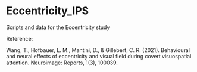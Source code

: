 # Eccentricity_IPS
 Scripts and data for the Eccentricity study

Reference:

Wang, T., Hofbauer, L. M., Mantini, D., & Gillebert, C. R. (2021). Behavioural and neural effects of eccentricity and visual field during covert visuospatial attention. Neuroimage: Reports, 1(3), 100039.
